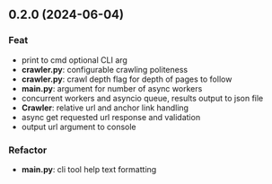 ## 0.2.0 (2024-06-04)

### Feat

- print to cmd optional CLI arg
- **crawler.py**: configurable crawling politeness
- **crawler.py**: crawl depth flag for depth of pages to follow
- **main.py**: argument for number of async workers
- concurrent workers and asyncio queue, results output to json file
- **Crawler**: relative url and anchor link handling
- async get requested url response and validation
- output url argument to console

### Refactor

- **main.py**: cli tool help text formatting
